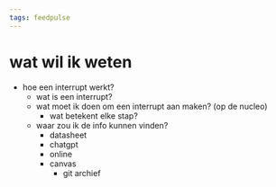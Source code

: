```yaml
---
tags: feedpulse
---
```


# wat wil ik weten

- hoe een interrupt werkt?
  - wat is een interrupt?
  - wat moet ik doen om een interrupt aan maken? (op de nucleo)
    - wat betekent elke stap?
  - waar zou ik de info kunnen vinden?
    - datasheet
    - chatgpt
    - online
    - canvas
      - git archief
